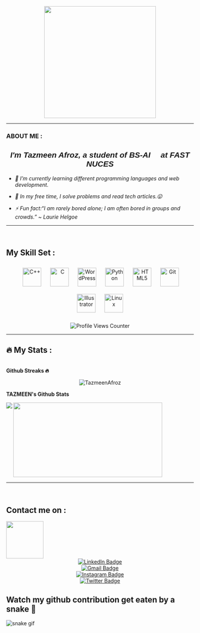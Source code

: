 
<div id="header" align="center">
  
  <img src="https://media.giphy.com/media/2IudUHdI075HL02Pkk/giphy.gif" width="300"/>
  <br>
 
</div>
 
---

### ABOUT ME :
<head>
  <link href="https://fonts.googleapis.com/css?family=Oswald&display=swap" rel="stylesheet">
</head>

<div align="center">
  <h2 style="font-family: 'Oswald', sans-serif; font-weight: bold; font-style: italic ;">I'm Tazmeen Afroz, a student of BS-AI 🤖 at FAST NUCES</h2>
</div>



  

- *🌱 I’m currently learning different programming languages and web development.*  
 
- *📕 In my free time, I solve problems and read tech articles.😛*  
  

- *⚡ Fun fact:“I am rarely bored alone; I am often bored in groups and crowds.” ~ Laurie Helgoe*  
    
 
---
<br/>  

## My Skill Set  :


<div align="center">  
<a href="https://getbootstrap.com/docs/3.4/javascript/" target="_blank"><img style="margin: 0px" src="https://profilinator.rishav.dev/skills-assets/bootstrap-plain.svg" alt="Bootstrap" height="0" /></a>  
<a href="https://www.cplusplus.com/" target="_blank"><img style="margin: 10px" src="https://profilinator.rishav.dev/skills-assets/cplusplus-original.svg" alt="C++" height="50" /></a>  
<a href="https://www.cprogramming.com/" target="_blank"><img style="margin: 10px" src="https://profilinator.rishav.dev/skills-assets/c-original.svg" alt="C" height="50" /></a>  
<a href="https://wordpress.com/" target="_blank"><img style="margin: 10px" src="https://profilinator.rishav.dev/skills-assets/wordpress.png" alt="WordPress" height="50" /></a>  
<a href="https://www.python.org/" target="_blank"><img style="margin: 10px" src="https://profilinator.rishav.dev/skills-assets/python-original.svg" alt="Python" height="50" /></a>  
<a href="https://en.wikipedia.org/wiki/HTML5" target="_blank"><img style="margin: 10px" src="https://profilinator.rishav.dev/skills-assets/html5-original-wordmark.svg" alt="HTML5" height="50" /></a>  
<a href="https://github.com/" target="_blank"><img style="margin: 10px" src="https://profilinator.rishav.dev/skills-assets/git-scm-icon.svg" alt="Git" height="50" /></a>  
<a href="https://www.adobe.com/in/products/illustrator.html" target="_blank"><img style="margin: 10px" src="https://profilinator.rishav.dev/skills-assets/adobe_illustrator-icon.svg" alt="Illustrator" height="50" /></a>  
<a href="https://www.linux.org/" target="_blank"><img style="margin: 10px" src="https://profilinator.rishav.dev/skills-assets/linux-original.svg" alt="Linux" height="50" /></a>  
</div>  
<br/> 

<div align="center">
  <img src="https://komarev.com/ghpvc/?username=TazmeenAfroz&style=flat-square&color=1fd1f9&label=Profile%20views%20counter" alt="Profile Views Counter" />
</div>

---
## :fire: My Stats :

<br><b>Github Streaks 🔥</b>
<p align="center"><img src="https://github-readme-streak-stats.herokuapp.com/?user=TazmeenAfroz&theme=black-ice&hide_border=true&stroke=ffffff&background=90,1fd1f9,b621fe&ring=ffffff&fire=ffffff&currStreakLabel=ffffff&dates=ffffff&title_color=fff&text_color=ffffff" alt="TazmeenAfroz" /></p>






<b>TAZMEEN's Github Stats</b>

<a href="https://github-readme-stats.vercel.app/api?username=TazmeenAfroz&count_private=true&show_icons=true&theme=chartreuse-dark">
  <img align="left" src="https://github-readme-stats.vercel.app/api?username=TazmeenAfroz&bg_color=90,1fd1f9,b621fe&title_color=fff&text_color=fff" />
</a>


<a href="https://github.com/TazmeenAfroz">
  <img align="center" src="https://github-readme-stats.vercel.app/api/top-langs/?username=TazmeenAfroz&bg_color=90,1fd1f9,b621fe&title_color=fff&text_color=fff&layout=compact" style="width: 400px; height: 200px;" />
</a>

<br>

---

<br>

 ## Contact me on :
   <img src="https://media.giphy.com/media/RgavM7PsMNjccqgqfu/giphy.gif" align = "center" width="100"/>

<div id="badges" align="center">
  <div class="badge linkedin">
    <a href="https://www.linkedin.com/in/tazmeen-afroz/">
      <img src="https://img.shields.io/badge/LinkedIn-white?style=for-the-badge&logo=linkedin&logoColor=blue" alt="LinkedIn Badge"/>
    </a>
  </div>
  <div class="badge gmail">
    <a href="mailto:tazmeenafroz@gmail.com">
      <img src="https://img.shields.io/badge/-Gmail-white?style=for-the-badge&logo=gmail&logoColor=red" alt="Gmail Badge"/>
    </a>
  </div>
  <div class="badge instagram">
    <a href="https://www.instagram.com/tazmeen_afroz/">
      <img src="https://img.shields.io/badge/Instagram-white?style=for-the-badge&logo=instagram&logoColor=pink" alt="Instagram Badge"/>
    </a>
  </div>
  <div class="badge twitter">
    <a href="https://twitter.com/tazmeen_afroz">
      <img src="https://img.shields.io/badge/Twitter-white?style=for-the-badge&logo=twitter&logoColor=blue" alt="Twitter Badge"/>
    </a>
  </div>
</div>



<div>
  <h2>Watch my github contribution get eaten by a snake 🐍 </h2>
  
  ![snake gif](https://github.com/TazmeenAfroz/TazmeenAfroz/blob/output/github-contribution-grid-snake.gif)
  
  </div>
